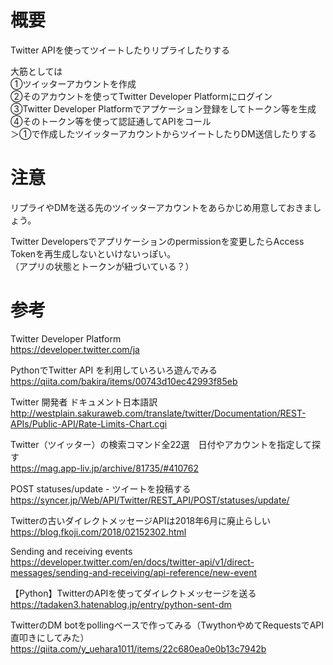 概要
===
Twitter APIを使ってツイートしたりリプライしたりする  

大筋としては  
①ツイッターアカウントを作成  
②そのアカウントを使ってTwitter Developer Platformにログイン  
③Twitter Developer Platformでアプケーション登録をしてトークン等を生成  
④そのトークン等を使って認証通してAPIをコール  
＞①で作成したツイッターアカウントからツイートしたりDM送信したりする  

注意
===
リプライやDMを送る先のツイッターアカウントをあらかじめ用意しておきましょう。  

Twitter Developersでアプリケーションのpermissionを変更したらAccess Tokenを再生成しないといけないっぽい。  
（アプリの状態とトークンが紐づいている？）  

参考
===
Twitter Developer Platform  
https://developer.twitter.com/ja

PythonでTwitter API を利用していろいろ遊んでみる  
https://qiita.com/bakira/items/00743d10ec42993f85eb

Twitter 開発者 ドキュメント日本語訳  
http://westplain.sakuraweb.com/translate/twitter/Documentation/REST-APIs/Public-API/Rate-Limits-Chart.cgi

Twitter（ツイッター）の検索コマンド全22選　日付やアカウントを指定して探す  
https://mag.app-liv.jp/archive/81735/#410762

POST statuses/update - ツイートを投稿する  
https://syncer.jp/Web/API/Twitter/REST_API/POST/statuses/update/

Twitterの古いダイレクトメッセージAPIは2018年6月に廃止らしい  
https://blog.fkoji.com/2018/02152302.html

Sending and receiving events  
https://developer.twitter.com/en/docs/twitter-api/v1/direct-messages/sending-and-receiving/api-reference/new-event

【Python】TwitterのAPIを使ってダイレクトメッセージを送る  
https://tadaken3.hatenablog.jp/entry/python-sent-dm

TwitterのDM botをpollingベースで作ってみる（TwythonやめてRequestsでAPI直叩きにしてみた）  
https://qiita.com/y_uehara1011/items/22c680ea0e0b13c7942b